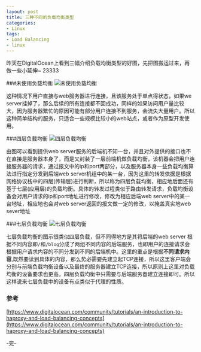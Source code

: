 ```yaml
---
layout: post
title: 三种不同的负载均衡类型
categories:
- Linux
tags:
- Load Balancing
- linux
---
```


昨天在DigitalOcean上看到三幅介绍负载均衡类型的好图，先把图搬运过来，再做一些小延伸~ 23333

###未使用负载均衡
![未使用负载均衡]({{site.IMG_PATH}}/web_server.png)

这种情况下用户直接与web服务器进行连接，且该服务处于单点得状态，如果we server挂掉了，那么后续的所有连接都不回成功，同样的如果访问用户量比较大，因为服务器繁忙的原因可能有部分用户连接不到服务，会流失大量用户。所以这种简单结构的服务，只适合一些规模比较小的web站点，或者作为原型开发使用。


###四层负载均衡
![四层负载均衡]({{site.IMG_PATH}}/layer_4_load_balancing.png)

由图可以看到提供web server服务的后端机不知一台，并且对外提供的接口也不在直接是服务器本身了，而是又封装了一层前端机做负载均衡，该机器会把用户连接服务器的请求，通过报文中的ip和port两部分，以及服务器本身一些负载均衡算法进行指定分发到后端web server机组中的某一台，因为这里的转发依据是根据网络协议栈中的四层(传输层)进行判断，所以称为四层负载均衡，相应地后面还有基于七层(应用层)的负载均衡。具体的转发过程类似于路由转发请求，负载均衡设备会对用户请求的ip和port地址进行修改，修改为相应后端web server中的某一台地址，相应地也会对web server返回的报文做一定的修改，以掩盖真实地web sever地址

###七层负载均衡
![七层负载均衡]({{site.IMG_PATH}}/layer_7_load_balancing.png)

七层负载均衡的图示很类似四层负载，但不同得地方是其将后端的web server 根据不同内容即`/`和`/blog`分成了两组不同内容的后端服务，也即用户的连接请求会根据用户请求内容的不同分发到不同的后端机中。这里的重点是根据**不同请求内容**,既然要读到具体的内容，那么势必需要先建立起TCP连接，所以这里客户端会分别与前端负载均衡设备以及最终的服务器建立TCP连接，所以原则上这里对负载均衡的设备要求也更高，四层负载均衡中只需要与后端服务器建立连接即可。所以这样说来七层负载中的设备有点类似于代理的性质。


### 参考
[https://www.digitalocean.com/community/tutorials/an-introduction-to-haproxy-and-load-balancing-concepts](https://www.digitalocean.com/community/tutorials/an-introduction-to-haproxy-and-load-balancing-concepts)



-完-
